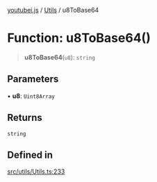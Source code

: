 [youtubei.js](../../../README.md) / [Utils](../README.md) / u8ToBase64

# Function: u8ToBase64()

> **u8ToBase64**(`u8`): `string`

## Parameters

• **u8**: `Uint8Array`

## Returns

`string`

## Defined in

[src/utils/Utils.ts:233](https://github.com/LuanRT/YouTube.js/blob/e54e499ff553dab51e6d9d1aebc090b50fec29ba/src/utils/Utils.ts#L233)
